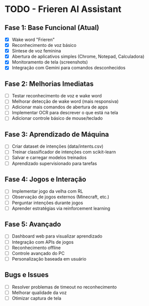 # TODO - Frieren AI Assistant

## Fase 1: Base Funcional (Atual)
- [x] Wake word "Frieren"
- [x] Reconhecimento de voz básico
- [x] Síntese de voz feminina
- [x] Abertura de aplicativos simples (Chrome, Notepad, Calculadora)
- [x] Monitoramento de tela (screenshots)
- [x] Integração com Gemini para comandos desconhecidos

## Fase 2: Melhorias Imediatas
- [ ] Testar reconhecimento de voz e wake word
- [ ] Melhorar detecção de wake word (mais responsiva)
- [ ] Adicionar mais comandos de abertura de apps
- [ ] Implementar OCR para descrever o que está na tela
- [ ] Adicionar controle básico de mouse/teclado

## Fase 3: Aprendizado de Máquina
- [ ] Criar dataset de intenções (data/intents.csv)
- [ ] Treinar classificador de intenções com scikit-learn
- [ ] Salvar e carregar modelos treinados
- [ ] Aprendizado supervisionado para tarefas

## Fase 4: Jogos e Interação
- [ ] Implementar jogo da velha com RL
- [ ] Observação de jogos externos (Minecraft, etc.)
- [ ] Perguntar intenções durante jogos
- [ ] Aprender estratégias via reinforcement learning

## Fase 5: Avançado
- [ ] Dashboard web para visualizar aprendizado
- [ ] Integração com APIs de jogos
- [ ] Reconhecimento offline
- [ ] Controle avançado do PC
- [ ] Personalização baseada em usuário

## Bugs e Issues
- [ ] Resolver problemas de timeout no reconhecimento
- [ ] Melhorar qualidade da voz
- [ ] Otimizar captura de tela
